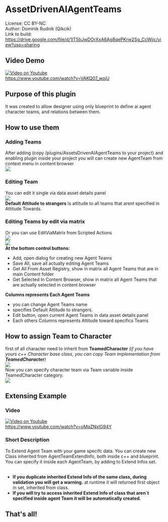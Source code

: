 # AssetDrivenAIAgentTeams
License: CC BY-NC <br/>
Author: Dominik Rudnik (Qikcik) <br/>
Link to build: https://drive.google.com/file/d/1lT5bJwDOrXxA6Ag8qePKrw2Sg_CcWjjc/view?usp=sharing

## Video Demo
[![Video on Youtube](https://img.youtube.com/vi/VAKQ07_wojU/0.jpg)](https://www.youtube.com/watch?v=VAKQ07_wojU) <br/>
https://www.youtube.com/watch?v=VAKQ07_wojU
## Purpose of this plugin
It was created to allow designer using only blueprint to define ai agent character teams, and relations between them.

## How to use them
### Adding Teams
After adding (copy /plugins/AssetsDrivenAIAgentTeams to your project) and enabling plugin inside your project you will can create new AgentTeam from context menu in content browser
<br/>![](Pictures/3.png)<br/>

### Editing Team
You can edit it single via data asset details panel
<br/>![](Pictures/4.png)<br/>
**Default Attitude to strangers** Is attitude to all teams that arent specified in Attitude Towards.

### Editing Teams by edit via matrix
Or you can use EditViaMatrix from Scripted Actions
<br/>![](Pictures/5.png)<br/>
![](Pictures/6.png)<br/>
**At the bottom control buttons:**
- Add, open dialog for creating new Agent Teams
- Save All, save all actually editing Agent Teams
- Get All From Asset Registry, show in matrix all Agent Teams that are in main Content folder
- Get Selected In Content Browser, show in matrix all Agent Teams that are actually selected in content browser

**Columns represents Each Agent Teams**
- you can change Agent Teams name
- specifies Default Attitude to strangers.
- Edit button, open current Agent Teams in data asset details panel
- Each others Columns represents Attitude toward specifics Teams 

## How to assign Team to Character
first of all character need to inherit from **TeamedCharacter**
*(if you have yours c++ Character base class, you can copy Team implementation from **TeamedCharacter**)*
<br/>![](Pictures/1.png)<br/>
Now you can specify character team via Team variable inside TeamedCharacter category.
<br/>![](Pictures/2.png)<br/>


## Extensing Example
### Video
[![Video on Youtube](https://img.youtube.com/vi/oMqZNxIG94Y/0.jpg)](https://www.youtube.com/watch?v=oMqZNxIG94Y)<br/>
https://www.youtube.com/watch?v=oMqZNxIG94Y
### Short Description
To Extend Agent Team with your game specifc data. You can create new Class inherited from AgentTeamExtendInfo, both inside c++ and blueprint.
<br/>
You can specify it inside each AgentTeam, by adding to Extend Infos set.
<br/><br/>
- **If you duplicate inherited Extend Info of the same class, during validation you will get a warning.** at runtime it will returned first object in set, inherited from class.
- **If you will try to access inherited Extend Info of class that aren`t specified inside agent Team it will be automatically created.**

## That's all!